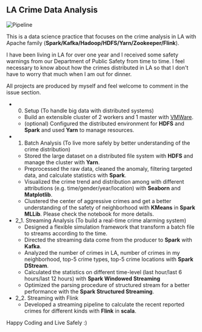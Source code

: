 LA Crime Data Analysis
---------------------

![Pipeline](http://shaofanlai.com/archive/storage/kloo4Y82QxqhgS8RcMxaygVGnmFs5c9406pN4BSK9aMIuVnOao)

This is a data science practice that focuses on the crime analysis in LA with Apache family (**Spark/Kafka/Hadoop/HDFS/Yarn/Zookeeper/Flink**).

I have been living in LA for over one year and I received some safety warnings from our Department of Public Safety from time to time. I feel necessary to know about how the crimes distributed in LA so that I don't have to worry that much when I am out for dinner.

All projects are produced by myself and feel welcome to comment in the issue section.
- 0. Setup (To handle big data with distributed systems)
  - Build an extensible cluster of 2 workers and 1 master with [VMWare](http://shaofanlai.com/post/87).
  - (optional) Configured the distributed environment for **HDFS** and **Spark** and used **Yarn** to manage resources.
- 1. Batch Analysis (To live more safely by better understanding of the crime distribution)
  - Stored the large dataset on a distributed file system with **HDFS** and manage the cluster with **Yarn**.
  - Preprocessed the raw data, cleaned the anomaly, filtering targeted data, and calculate statistics with **Spark**.
  - Visualized the crime trend and distribution among with different attributions (e.g. time/gender/year/location) with **Seaborn** and **Matplotlib**.
  - Clustered the center of aggressive crimes and get a better understanding of the safety of neighborhood with **KMeans** in **Spark MLLib**.
Please check the notebook for more details.
- 2\_1. Streaming Analysis (To build a real-time crime alarming system)
  - Designed a flexible simulation framework that transform a batch file to streams according to the time.
  - Directed the streaming data come from the producer to **Spark** with **Kafka**.
  - Analyzed the number of crimes in LA, number of crimes in my neighborhood, top-5 crime types, top-5 crime locations with **Spark DStream**.
  - Calculated the statistics on different time-level (last hour/last 6 hours/last 12 hours) with **Spark Windowed Streaming**
  - Optimized the parsing procedure of structured stream for a better performance with the **Spark Structured Streaming**.
- 2\_2. Streaming with Flink
  - Developed a streaming pipeline to calculate the recent reported crimes for different kinds with **Flink** in **scala**.
 
Happy Coding and Live Safely :)
